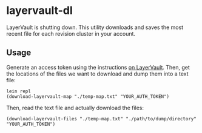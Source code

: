 # layervault-dl

LayerVault is shutting down. This utility downloads and saves the most recent
file for each revision cluster in your account.

## Usage

Generate an access token using the instructions
[on LayerVault](https://developers.layervault.com/). Then, get the
locations of the files we want to download and dump them into a text file:

```
lein repl
(download-layervault-map "./temp-map.txt" "YOUR_AUTH_TOKEN")
```

Then, read the text file and actually download the files:

```
(download-layervault-files "./temp-map.txt" "./path/to/dump/directory" "YOUR_AUTH_TOKEN")
```
